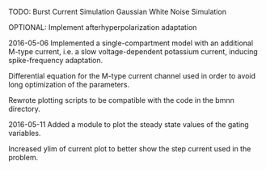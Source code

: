 TODO: Burst Current Simulation
      Gaussian White Noise Simulation

OPTIONAL: Implement afterhyperpolarization adaptation

2016-05-06
Implemented a single-compartment model with an additional
M-type current, i.e. a slow voltage-dependent potassium
current, inducing spike-frequency adaptation.

Differential equation for the M-type current channel used
in order to avoid long optimization of the parameters.

Rewrote plotting scripts to be compatible with the code in
the bmnn directory.

2016-05-11
Added a module to plot the steady state values of the
gating variables.

Increased ylim of current plot to better show the step
current used in the problem.
